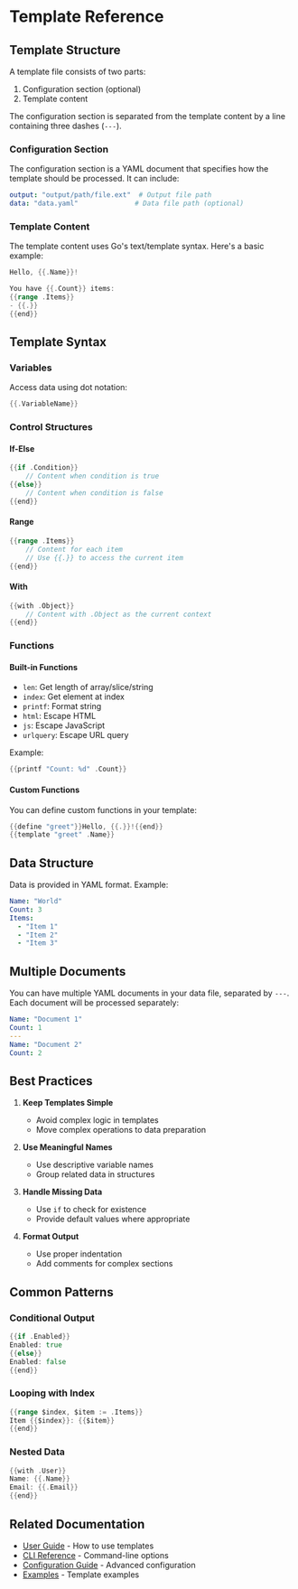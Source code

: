 # Template Reference

## Template Structure

A template file consists of two parts:
1. Configuration section (optional)
2. Template content

The configuration section is separated from the template content by a line containing three dashes (`---`).

### Configuration Section

The configuration section is a YAML document that specifies how the template should be processed. It can include:

```yaml
output: "output/path/file.ext"  # Output file path
data: "data.yaml"              # Data file path (optional)
```

### Template Content

The template content uses Go's text/template syntax. Here's a basic example:

```go
Hello, {{.Name}}!

You have {{.Count}} items:
{{range .Items}}
- {{.}}
{{end}}
```

## Template Syntax

### Variables

Access data using dot notation:

```go
{{.VariableName}}
```

### Control Structures

#### If-Else

```go
{{if .Condition}}
    // Content when condition is true
{{else}}
    // Content when condition is false
{{end}}
```

#### Range

```go
{{range .Items}}
    // Content for each item
    // Use {{.}} to access the current item
{{end}}
```

#### With

```go
{{with .Object}}
    // Content with .Object as the current context
{{end}}
```

### Functions

#### Built-in Functions

- `len`: Get length of array/slice/string
- `index`: Get element at index
- `printf`: Format string
- `html`: Escape HTML
- `js`: Escape JavaScript
- `urlquery`: Escape URL query

Example:
```go
{{printf "Count: %d" .Count}}
```

#### Custom Functions

You can define custom functions in your template:

```go
{{define "greet"}}Hello, {{.}}!{{end}}
{{template "greet" .Name}}
```

## Data Structure

Data is provided in YAML format. Example:

```yaml
Name: "World"
Count: 3
Items:
  - "Item 1"
  - "Item 2"
  - "Item 3"
```

## Multiple Documents

You can have multiple YAML documents in your data file, separated by `---`. Each document will be processed separately:

```yaml
Name: "Document 1"
Count: 1
---
Name: "Document 2"
Count: 2
```

## Best Practices

1. **Keep Templates Simple**
   - Avoid complex logic in templates
   - Move complex operations to data preparation

2. **Use Meaningful Names**
   - Use descriptive variable names
   - Group related data in structures

3. **Handle Missing Data**
   - Use `if` to check for existence
   - Provide default values where appropriate

4. **Format Output**
   - Use proper indentation
   - Add comments for complex sections

## Common Patterns

### Conditional Output

```go
{{if .Enabled}}
Enabled: true
{{else}}
Enabled: false
{{end}}
```

### Looping with Index

```go
{{range $index, $item := .Items}}
Item {{$index}}: {{$item}}
{{end}}
```

### Nested Data

```go
{{with .User}}
Name: {{.Name}}
Email: {{.Email}}
{{end}}
```

## Related Documentation

- [User Guide](user-guide.md) - How to use templates
- [CLI Reference](cli-reference.md) - Command-line options
- [Configuration Guide](configuration.md) - Advanced configuration
- [Examples](examples.md) - Template examples 